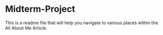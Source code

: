 # Midterm-Project
This is a readme file that will help you navigate to various places within the All About Me Article.

